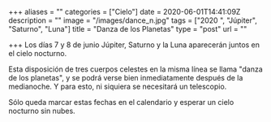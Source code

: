 +++
aliases = ""
categories = ["Cielo"]
date = 2020-06-01T14:41:09Z
description = ""
image = "/images/dance_n.jpg"
tags = ["2020 ", "Júpiter", "Saturno", "Luna"]
title = "Danza de los Planetas"
type = "post"
url = ""

+++
Los días 7 y 8 de junio Júpiter, Saturno y la Luna aparecerán juntos en el cielo nocturno.  
  
Esta disposición de tres cuerpos celestes en la misma línea se llama "danza de los planetas", y se podrá verse bien inmediatamente después de la medianoche. Y para esto, ni siquiera se necesitará un telescopio.  
  
Sólo queda marcar estas fechas en el calendario y esperar un cielo nocturno sin nubes.
